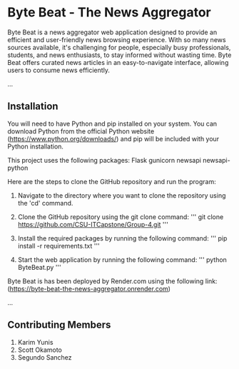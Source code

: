 # Byte Beat - The News Aggregator

Byte Beat is a news aggregator web application designed to provide an efficient and user-friendly news browsing experience. With so many news sources available, it's challenging for people, especially busy professionals, students, and news enthusiasts, to stay informed without wasting time. Byte Beat offers curated news articles in an easy-to-navigate interface, allowing users to consume news efficiently.

...
## Installation

You will need to have Python and pip installed on your system. You can download Python from the official Python website (https://www.python.org/downloads/) and pip will be included with your Python installation.

This project uses the following packages:
Flask
gunicorn
newsapi
newsapi-python

Here are the steps to clone the GitHub repository and run the program:

1. Navigate to the directory where you want to clone the repository using the 'cd' command.

2. Clone the GitHub repository using the git clone command:
'''
git clone https://github.com/CSU-ITCapstone/Group-4.git
'''

3. Install the required packages by running the following command:
'''
pip install -r requirements.txt
'''

4. Start the web application by running the following command:
'''
python ByteBeat.py
'''

Byte Beat is has been deployed by Render.com using the following link:
(https://byte-beat-the-news-aggregator.onrender.com)

...
## Contributing Members

1. Karim Yunis
2. Scott Okamoto
3. Segundo Sanchez
